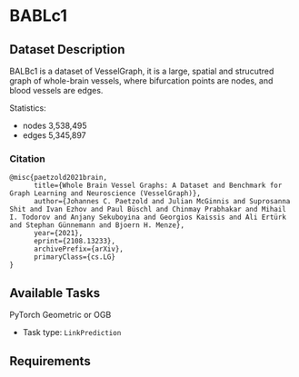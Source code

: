 # BABLc1

## Dataset Description
BALBc1 is a dataset of VesselGraph, it is a large, spatial and strucutred graph of whole-brain vessels, where bifurcation points are nodes, and blood vessels are edges.

Statistics:
- nodes 3,538,495
- edges 5,345,897

### Citation
```
@misc{paetzold2021brain,
      title={Whole Brain Vessel Graphs: A Dataset and Benchmark for Graph Learning and Neuroscience (VesselGraph)}, 
      author={Johannes C. Paetzold and Julian McGinnis and Suprosanna Shit and Ivan Ezhov and Paul Büschl and Chinmay Prabhakar and Mihail I. Todorov and Anjany Sekuboyina and Georgios Kaissis and Ali Ertürk and Stephan Günnemann and Bjoern H. Menze},
      year={2021},
      eprint={2108.13233},
      archivePrefix={arXiv},
      primaryClass={cs.LG}
}
```

## Available Tasks
PyTorch Geometric or OGB

- Task type: `LinkPrediction`

## Requirements